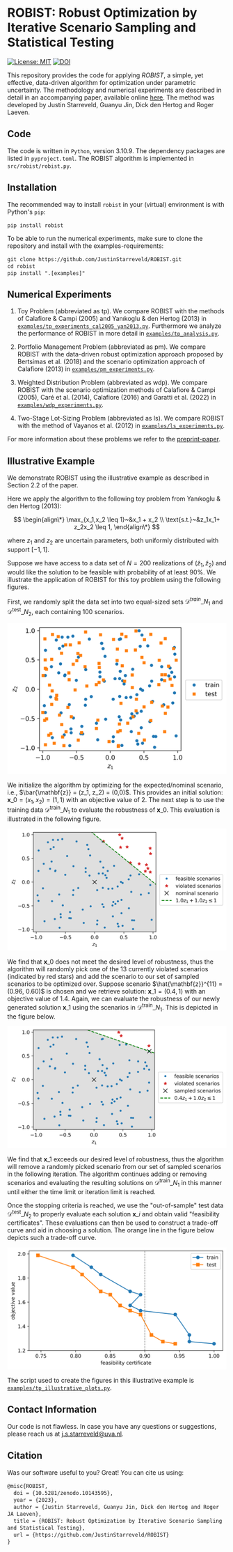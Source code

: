 # ROBIST: Robust Optimization by Iterative Scenario Sampling and Statistical Testing

[![License: MIT][license-badge]][license]
[![DOI][Zenodo-badge]][Zenodo-url]

This repository provides the code for applying _ROBIST_, a simple, yet effective, data-driven algorithm for optimization under parametric uncertainty. 
The methodology and numerical experiments are described in detail in an accompanying paper, available online [here](https://optimization-online.org/?p=24671). 
The method was developed by Justin Starreveld, Guanyu Jin, Dick den Hertog and Roger Laeven.

## Code

The code is written in `Python`, version 3.10.9. The dependency packages are listed in `pyproject.toml`. The ROBIST algorithm is implemented in `src/robist/robist.py`.

## Installation

The recommended way to install `robist` in your (virtual) environment is with
Python's `pip`:
```
pip install robist
```
To be able to run the numerical experiments, make sure to clone the repository and install with the examples-requirements:
```
git clone https://github.com/JustinStarreveld/ROBIST.git
cd robist
pip install ".[examples]"
```

## Numerical Experiments

1) Toy Problem (abbreviated as tp). 
We compare ROBIST with the methods of Calafiore & Campi (2005) and Yanıkoglu & den Hertog (2013) in  [`examples/tp_experiments_cal2005_yan2013.py`](https://github.com/JustinStarreveld/ROBIST/blob/main/examples/tp_experiments_cal2005_yan2013.py). Furthermore we analyze the performance of ROBIST in more detail in [`examples/tp_analysis.py`](https://github.com/JustinStarreveld/ROBIST/blob/main/examples/tp_analysis.py).

2) Portfolio Management Problem (abbreviated as pm). 
We compare ROBIST with the data-driven robust optimization approach proposed by Bertsimas et al. (2018) and the scenario optimization approach of Calafiore (2013) in [`examples/pm_experiments.py`](https://github.com/JustinStarreveld/ROBIST/blob/main/examples/pm_experiments.py).

3) Weighted Distribution Problem (abbreviated as wdp). 
We compare ROBIST with the scenario optimization methods of Calafiore & Campi (2005), Caré et al. (2014), Calafiore (2016) and Garatti et al. (2022) in [`examples/wdp_experiments.py`](https://github.com/JustinStarreveld/ROBIST/blob/main/examples/wdp_experiments.py).

4) Two-Stage Lot-Sizing Problem (abbreviated as ls). 
We compare ROBIST with the method of Vayanos et al. (2012) in [`examples/ls_experiments.py`](https://github.com/JustinStarreveld/ROBIST/blob/main/examples/ls_experiments.py).

For more information about these problems we refer to the [preprint-paper].

## Illustrative Example

We demonstrate ROBIST using the illustrative example as described in Section 2.2 of the paper.  

Here we apply the algorithm to the following toy problem from Yanıkoglu & den Hertog (2013):

$$
\begin{align\*}
    \max_{x_1,x_2 \leq 1}~&x_1 + x_2 \\
    \text{s.t.}~&z_1x_1+ z_2x_2 \leq 1,
\end{align\*}
$$

where $z_1$ and $z_2$ are uncertain parameters, both uniformly distributed with support $[-1,1]$.

Suppose we have access to a data set of $N=200$ realizations of $(\tilde{z}_1, \tilde{z}_2)$ and would like the solution to be feasible with probability of at least 90%. 
We illustrate the application of ROBIST for this toy problem using the following figures. 

First, we randomly split the data set into two equal-sized sets $\mathcal{D}^{train}\_{N_1}$ and $\mathcal{D}^{\text{test}}\_{N_2}$, each containing $100$ scenarios.

![Data](https://github.com/JustinStarreveld/ROBIST/raw/main/docs/illustrative_figures/Illustrate_data_split_N=200.png)

We initialize the algorithm by optimizing for the expected/nominal scenario, i.e., $\bar{\mathbf{z}} = (z_1, z_2) = (0,0)$. This provides an initial solution: $\mathbf{x}\_{0} = (x_1, x_2) = (1,1)$ with an objective value of 2.
The next step is to use the training data $\mathcal{D}^{\text{train}}\_{N_1}$ to evaluate the robustness of $\mathbf{x}\_{0}$. This evaluation is illustrated in the following figure.

  ![At iteration 0](https://github.com/JustinStarreveld/ROBIST/raw/main/docs/illustrative_figures/Illustrate_wConstraint_iter=0_N=100_alpha=0.01.png)
  
We find that $\mathbf{x}\_{0}$ does not meet the desired level of robustness, thus the algorithm will randomly pick one of the 13 currently violated scenarios (indicated by red stars) and add the scenario to our set of sampled scenarios to be optimized over.
Suppose scenario $\hat{\mathbf{z}}^{11} = (0.96, 0.60)$ is chosen and we retrieve solution: $\mathbf{x}\_{1} = (0.4,1)$ with an objective value of 1.4.
Again, we can evaluate the robustness of our newly generated solution $\mathbf{x}\_{1}$ using the scenarios in $\mathcal{D}^{\text{train}}\_{N_1}$. This is depicted in the figure below.
  
  ![At iteration 1](https://github.com/JustinStarreveld/ROBIST/blob/main/docs/illustrative_figures/Illustrate_wConstraint_iter=1_N=100_alpha=0.01.png)
  
We find that $\mathbf{x}\_{1}$ exceeds our desired level of robustness, thus the algorithm will remove a randomly picked scenario from our set of sampled scenarios in the following iteration. 
The algorithm continues adding or removing scenarios and evaluating the resulting solutions on $\mathcal{D}^{\text{train}}\_{N_1}$ in this manner until either the time limit or iteration limit is reached. 

Once the stopping criteria is reached, we use the "out-of-sample" test data $\mathcal{D}^{\text{test}}\_{N_2}$ to properly evaluate each solution $\mathbf{x}\_{i}$ and obtain valid "feasibility certificates". 
These evaluations can then be used to construct a trade-off curve and aid in choosing a solution. The orange line in the figure below depicts such a trade-off curve. 
  
  ![Trade-off curve](https://github.com/JustinStarreveld/ROBIST/raw/main/docs/illustrative_figures/TradeOffCurves_N=100_alpha=0.01_epsilon=0.1_iMax=1000.png)
  
The script used to create the figures in this illustrative example is [`examples/tp_illustrative_plots.py`](https://github.com/JustinStarreveld/ROBIST/blob/main/examples/tp_illustrative_plots.py).

## Contact Information
Our code is not flawless. In case you have any questions or suggestions, please reach us at j.s.starreveld@uva.nl. 

## Citation

Was our software useful to you? Great! You can cite us using:

```
@misc{ROBIST,
  doi = {10.5281/zenodo.10143595},
  year = {2023},
  author = {Justin Starreveld, Guanyu Jin, Dick den Hertog and Roger JA Laeven},
  title = {ROBIST: Robust Optimization by Iterative Scenario Sampling and Statistical Testing},
  url = {https://github.com/JustinStarreveld/ROBIST}
}
```

[license]:              		https://opensource.org/license/mit/
[license-badge]:        		https://img.shields.io/badge/license-MIT-blue
[Zenodo-url]:           		https://doi.org/10.5281/zenodo.10143595
[Zenodo-badge]: 				https://zenodo.org/badge/494070848.svg
[preprint-paper]:          		https://optimization-online.org/?p=24671
